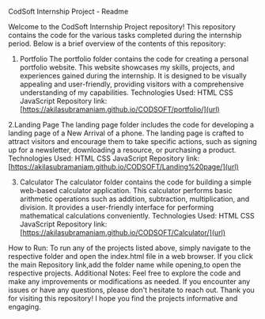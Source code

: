 CodSoft Internship Project - Readme

Welcome to the CodSoft Internship Project repository! This repository contains the code for the various tasks completed during the internship period. Below is a brief overview of the contents of this repository:

1. Portfolio
The portfolio folder contains the code for creating a personal portfolio website. This website showcases my skills, projects, and experiences gained during the internship. It is designed to be visually appealing and user-friendly, providing visitors with a comprehensive understanding of my capabilities.
Technologies Used:
HTML
CSS
JavaScript
Repository link:[https://akilasubramaniam.github.io/CODSOFT/portfolio/](url)

2.Landing Page
The landing page folder includes the code for developing a landing page of a New Arrival of a phone. The landing page is crafted to attract visitors and encourage them to take specific actions, such as signing up for a newsletter, downloading a resource, or purchasing a product.
Technologies Used:
HTML
CSS
JavaScript
Repository link:[https://akilasubramaniam.github.io/CODSOFT/Landing%20page/](url)

3. Calculator
The calculator folder contains the code for building a simple web-based calculator application. This calculator performs basic arithmetic operations such as addition, subtraction, multiplication, and division. It provides a user-friendly interface for performing mathematical calculations conveniently.
Technologies Used:
HTML
CSS
JavaScript
Repository link:[https://akilasubramaniam.github.io/CODSOFT/Calculator/](url)

How to Run:
To run any of the projects listed above, simply navigate to the respective folder and open the index.html file in a web browser. 
If you click the main Repository link,add the folder name while opening,to open the respective projects.
Additional Notes:
Feel free to explore the code and make any improvements or modifications as needed.
If you encounter any issues or have any questions, please don't hesitate to reach out.
Thank you for visiting this repository! I hope you find the projects informative and engaging.
